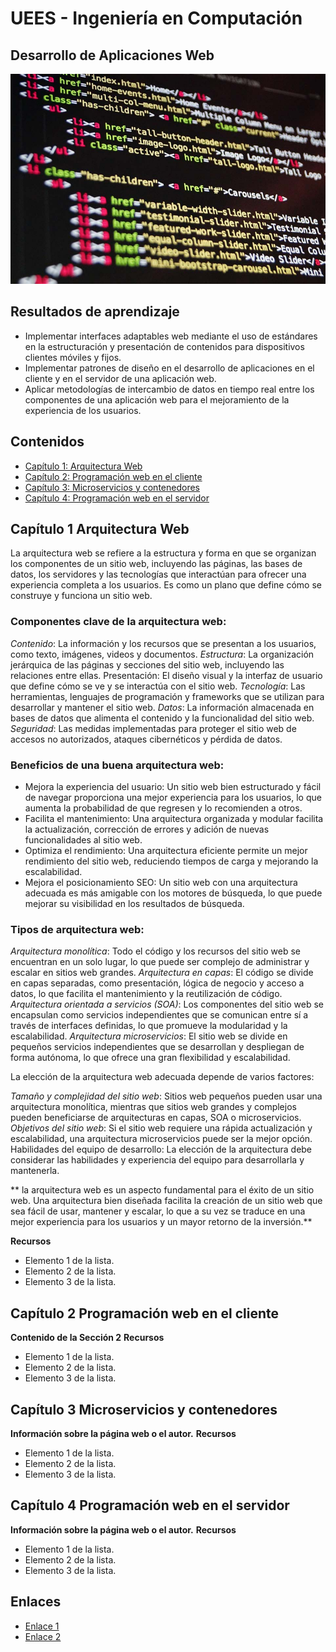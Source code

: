 # UEES - Ingeniería en Computación
## Desarrollo de Aplicaciones Web
![](code-1076536_960_720.jpg)
## Resultados de aprendizaje

* Implementar interfaces adaptables web mediante el uso de estándares en la estructuración y presentación de contenidos para dispositivos clientes móviles y fijos.
* Implementar patrones de diseño en el desarrollo de aplicaciones en el cliente y en el servidor de una aplicación web.
* Aplicar metodologías de intercambio de datos en tiempo real entre los componentes de una aplicación web para el mejoramiento de la experiencia de los usuarios.

## Contenidos

* [Capítulo 1: Arquitectura Web](#capítulo-1-arquitectura-web)
* [Capítulo 2: Programación web en el cliente](#capítulo-2-programación-web-en-el-cliente)
* [Capítulo 3: Microservicios y contenedores](#capítulo-3-microservicios-y-contenedores)
* [Capítulo 4: Programación web en el servidor](#capítulo-4-programación-web-en-el-servidor)


## Capítulo 1 Arquitectura Web

La arquitectura web se refiere a la estructura y forma en que se organizan los componentes de un sitio web, incluyendo las páginas, las bases de datos, los servidores y las tecnologías que interactúan para ofrecer una experiencia completa a los usuarios. Es como un plano que define cómo se construye y funciona un sitio web.

### Componentes clave de la arquitectura web:

*Contenido*: La información y los recursos que se presentan a los usuarios, como texto, imágenes, videos y documentos.
*Estructura*: La organización jerárquica de las páginas y secciones del sitio web, incluyendo las relaciones entre ellas.
Presentación: El diseño visual y la interfaz de usuario que define cómo se ve y se interactúa con el sitio web.
*Tecnología*: Las herramientas, lenguajes de programación y frameworks que se utilizan para desarrollar y mantener el sitio web.
*Datos*: La información almacenada en bases de datos que alimenta el contenido y la funcionalidad del sitio web.
*Seguridad*: Las medidas implementadas para proteger el sitio web de accesos no autorizados, ataques cibernéticos y pérdida de datos.
### Beneficios de una buena arquitectura web:

- Mejora la experiencia del usuario: Un sitio web bien estructurado y fácil de navegar proporciona una mejor experiencia para los usuarios, lo que aumenta la probabilidad de que regresen y lo recomienden a otros.
- Facilita el mantenimiento: Una arquitectura organizada y modular facilita la actualización, corrección de errores y adición de nuevas funcionalidades al sitio web.
- Optimiza el rendimiento: Una arquitectura eficiente permite un mejor rendimiento del sitio web, reduciendo tiempos de carga y mejorando la escalabilidad.
- Mejora el posicionamiento SEO: Un sitio web con una arquitectura adecuada es más amigable con los motores de búsqueda, lo que puede mejorar su visibilidad en los resultados de búsqueda.
### Tipos de arquitectura web:

*Arquitectura monolítica*: Todo el código y los recursos del sitio web se encuentran en un solo lugar, lo que puede ser complejo de administrar y escalar en sitios web grandes.
*Arquitectura en capas*: El código se divide en capas separadas, como presentación, lógica de negocio y acceso a datos, lo que facilita el mantenimiento y la reutilización de código.
*Arquitectura orientada a servicios (SOA)*: Los componentes del sitio web se encapsulan como servicios independientes que se comunican entre sí a través de interfaces definidas, lo que promueve la modularidad y la escalabilidad.
*Arquitectura microservicios*: El sitio web se divide en pequeños servicios independientes que se desarrollan y despliegan de forma autónoma, lo que ofrece una gran flexibilidad y escalabilidad.

La elección de la arquitectura web adecuada depende de varios factores:

*Tamaño y complejidad del sitio web*: Sitios web pequeños pueden usar una arquitectura monolítica, mientras que sitios web grandes y complejos pueden beneficiarse de arquitecturas en capas, SOA o microservicios.
*Objetivos del sitio web*: Si el sitio web requiere una rápida actualización y escalabilidad, una arquitectura microservicios puede ser la mejor opción.
Habilidades del equipo de desarrollo: La elección de la arquitectura debe considerar las habilidades y experiencia del equipo para desarrollarla y mantenerla.

** la arquitectura web es un aspecto fundamental para el éxito de un sitio web. Una arquitectura bien diseñada facilita la creación de un sitio web que sea fácil de usar, mantener y escalar, lo que a su vez se traduce en una mejor experiencia para los usuarios y un mayor retorno de la inversión.**

**Recursos**

* Elemento 1 de la lista.
* Elemento 2 de la lista.
* Elemento 3 de la lista.

## Capítulo 2 Programación web en el cliente

**Contenido de la Sección 2**
**Recursos**

* Elemento 1 de la lista.
* Elemento 2 de la lista.
* Elemento 3 de la lista.

## Capítulo 3 Microservicios y contenedores

**Información sobre la página web o el autor.**
**Recursos**

* Elemento 1 de la lista.
* Elemento 2 de la lista.
* Elemento 3 de la lista.

## Capítulo 4 Programación web en el servidor

**Información sobre la página web o el autor.**
**Recursos**

* Elemento 1 de la lista.
* Elemento 2 de la lista.
* Elemento 3 de la lista.
## Enlaces

* [Enlace 1](https://www.ejemplo.com)
* [Enlace 2](https://www.otroejemplo.com)
